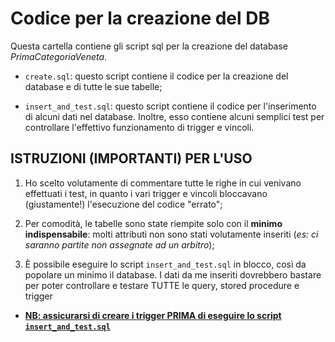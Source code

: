 # Codice per la creazione del DB

Questa cartella contiene gli script sql per la creazione del database *PrimaCategoriaVeneta*.

- `create.sql`: questo script contiene il codice per la creazione del database e di tutte le sue tabelle;

- `insert_and_test.sql`: questo script contiene il codice per l'inserimento di alcuni dati nel database. Inoltre, esso contiene alcuni semplici test per controllare l'effettivo funzionamento di trigger e vincoli.

## ISTRUZIONI (IMPORTANTI) PER L'USO 
1. Ho scelto volutamente di commentare tutte le righe in cui venivano effettuati i test, in quanto i vari trigger e vincoli bloccavano (giustamente!) l'esecuzione del codice "errato";

2. Per comodità, le tabelle sono state riempite solo con il **minimo indispensabile**: molti attributi non sono stati volutamente inseriti (*es: ci saranno partite non assegnate ad un arbitro*);

3. È possibile eseguire lo script `insert_and_test.sql` in blocco, così da popolare un minimo il database. I dati da me inseriti dovrebbero bastare per poter controllare e testare TUTTE le query, stored procedure e trigger
  - <ins>**NB: assicurarsi di creare i trigger PRIMA di eseguire lo script `insert_and_test.sql`**</ins>
 
